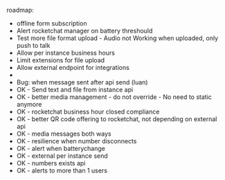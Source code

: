 
roadmap:
- offline form subscription
- Alert rocketchat manager on battery threshould
- Test more file format upload - Audio not Working when uploaded, only push to talk
- Allow per instance business hours
- Limit extensions for file upload
- Allow external endpoint for integrations
- 
- Bug: when message sent after api send (luan)
- OK - Send text and file from instance api
- OK - better media management - do not override - No need to static anymore
- OK - rocketchat business hour closed compliance
- OK - better QR code offering to rocketchat, not depending on external api
- OK - media messages both ways
- OK - resilience when number disconnects
- OK - alert when batterychange
- OK - external per instance send
- OK - numbers exists api
- OK - alerts to more than 1 users